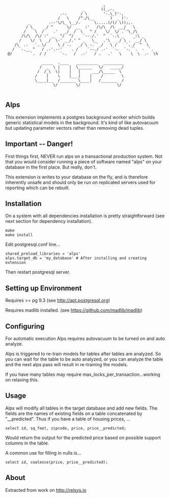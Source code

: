 ```
                                           ,  
                                  _       ((_,-.
                        .-.      / \       '-.\_)'-,
                       /   \    /^./\__       )  _ )'-
          _        .--'\/\_ \__/.      \.....(/(/ \));,.
         / \_    _/ ^      \/  __  :'   /\/\  /\  __/   \
        /    \  /    .'   _/  /  \   ^ /    \/  \/ .`'\_/\
       /\/\  /\/ :' __  ^/  ^/    `--./.'  ^  `-.\ _    _:\ _
      /    \/  \  _/  \-' __/.' ^ _   \_   .'\   _/ \ .  __/ \
    /\  .-   `. \/     \ / -.   _/ \ -. `_/   \ /    `._/  ^  \
   /  `-.__ ^   / .-'.--'    . /    `--./ .-'  `-.  `-. `.  -  `.
 @/        `.  / /      `-.   /  .-'   / .   .'   \    \  \  .-  \%

                _____  .____   __________  _________
               /  _  \ |    |  \______   \/   _____/
              /  /_\  \|    |   |     ___/\_____  \ 
             /    |    \    |___|    |    /        \
             \____|__  /_______ \____|   /_______  /
                     \/        \/                \/ 


```

## Alps

This extension implements a postgres background worker which builds generic statistical models in the background.  It's kind of like autovacuum but updating parameter vectors rather than removing dead tuples.

## Important -- Danger!

First things first, NEVER run alps on a transactional production system.  Not that you would consider running a piece of software named "alps" on your database in the first place.  But really, don't.

This extension is writes to your database on the fly, and is therefore inherently unsafe and should only be run on replicated servers used for reporting which can be rebuilt.

## Installation

On a system with all dependencies installation is pretty straightforward (see next section for dependency installation).  

```
make
make install
```

Edit postgresql.conf line...

```
shared_preload_libraries = 'alps'
alps.target_db = 'my_database' # After installing and creating extension
```

Then restart postgresql server.


## Setting up Environment

Requires >= pg 9.3  (see http://apt.postgresql.org)

Requires madlib installed. (see https://github.com/madlib/madlib)


## Configuring

For automatic execution Alps requires autovacuum to be turned on and auto analyze.

Alps is triggered to re-train models for tables after tables are analyzed.  So you can wait for the table to be auto analyzed, or you can analyze the table and the next alps pass will result in re-training the models.

If you have many tables may require max_locks_per_transaction...working on relaxing this.

## Usage

Alps will modify all tables in the target database and add new fields.  The fields are the names of existing fields on a table concatenated by "__predicted".  Thus if you have a table of housing prices, ...

```
select id, sq_feet, zipcode, price, price__predicted;
```

Would return the output for the predicted price based on possible support columns in the table.

A common use for filling in nulls is...

```
select id, coalesce(price, price__predicted);
```

## About

Extracted from work on http://relsys.io



